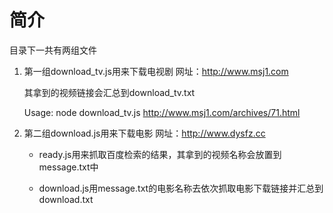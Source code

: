 # 简介

目录下一共有两组文件

1. 第一组download_tv.js用来下载电视剧   网址：http://www.msj1.com

    其拿到的视频链接会汇总到download_tv.txt

    Usage: node download_tv.js http://www.msj1.com/archives/71.html

2. 第二组download.js用来下载电影     网址：http://www.dysfz.cc

    - ready.js用来抓取百度检索的结果，其拿到的视频名称会放置到message.txt中

    - download.js用message.txt的电影名称去依次抓取电影下载链接并汇总到download.txt



